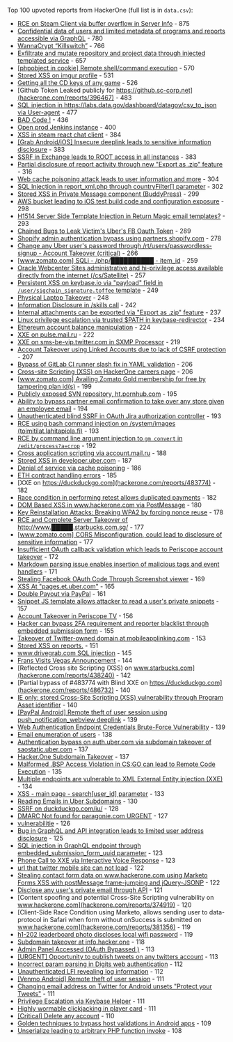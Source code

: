 Top 100 upvoted reports from HackerOne (full list is in `data.csv`):

- [RCE on Steam Client via buffer overflow in Server Info](hackerone.com/reports/470520) - 875
- [Confidential data of users and limited metadata of programs and reports accessible via GraphQL](hackerone.com/reports/489146) - 780
- [WannaCrypt “Killswitch”](hackerone.com/reports/228648) - 766
- [Exfiltrate and mutate repository and project data through injected templated service](hackerone.com/reports/446585) - 657
- [[phpobject in cookie] Remote shell/command execution](hackerone.com/reports/141956) - 570
- [Stored XSS on imgur profile](hackerone.com/reports/484434) - 531
- [Getting all the CD keys of any game](hackerone.com/reports/391217) - 526
- [Github Token Leaked publicly for https://github.sc-corp.net](hackerone.com/reports/396467) - 483
- [SQL injection in https://labs.data.gov/dashboard/datagov/csv_to_json via User-agent](hackerone.com/reports/297478) - 477
- [BAD Code !](hackerone.com/reports/180074) - 436
- [Open prod Jenkins instance](hackerone.com/reports/231460) - 400
- [XSS in steam react chat client](hackerone.com/reports/409850) - 384
- [[Grab Android/iOS] Insecure deeplink leads to sensitive information disclosure](hackerone.com/reports/401793) - 383
- [SSRF in Exchange leads to ROOT access in all instances](hackerone.com/reports/341876) - 383
- [Partial disclosure of report activity through new "Export as .zip" feature](hackerone.com/reports/182358) - 316
- [Web cache poisoning attack leads to user information and more](hackerone.com/reports/492841) - 304
- [SQL Injection in report_xml.php through countryFilter[] parameter](hackerone.com/reports/383127) - 302
- [Stored XSS in Private Message component (BuddyPress)](hackerone.com/reports/487081) - 299
- [AWS bucket leading to iOS test build code and configuration exposure](hackerone.com/reports/404822) - 298
- [H1514 Server Side Template Injection in Return Magic email templates?](hackerone.com/reports/423541) - 293
- [Chained Bugs to Leak Victim's Uber's FB Oauth Token](hackerone.com/reports/202781) - 289
- [Shopify admin authentication bypass using partners.shopify.com](hackerone.com/reports/270981) - 278
- [Change any Uber user's password through /rt/users/passwordless-signup - Account Takeover (critical)](hackerone.com/reports/143717) - 266
- [[www.zomato.com] SQLi - /php/██████████ - item_id](hackerone.com/reports/403616) - 259
- [Oracle Webcenter Sites administrative and hi-privilege access available directly from the internet (/cs/Satellite)](hackerone.com/reports/170532) - 257
- [Persistent XSS on keybase.io via "payload" field in `/user/sigchain_signature.toffee` template](hackerone.com/reports/245296) - 249
- [Physical Laptop Takeover](hackerone.com/reports/393615) - 248
- [Information Disclosure in /skills call](hackerone.com/reports/188719) - 242
- [Internal attachments can be exported via "Export as .zip" feature](hackerone.com/reports/186230) - 237
- [Linux privilege escalation via trusted $PATH in keybase-redirector](hackerone.com/reports/426944) - 234
- [Ethereum account balance manipulation](hackerone.com/reports/300748) - 224
- [XXE on pulse.mail.ru](hackerone.com/reports/505947) - 222
- [XXE on sms-be-vip.twitter.com in SXMP Processor](hackerone.com/reports/248668) - 219
- [Account Takeover using Linked Accounts due to lack of CSRF protection](hackerone.com/reports/463330) - 207
- [Bypass of GitLab CI runner slash fix in YAML validation](hackerone.com/reports/409395) - 206
- [Cross-site Scripting (XSS) on HackerOne careers page](hackerone.com/reports/474656) - 206
- [[www.zomato.com] Availing Zomato Gold membership for free by tampering plan id(s)](hackerone.com/reports/511044) - 199
- [Publicly exposed SVN repository, ht.pornhub.com](hackerone.com/reports/72243) - 195
- [Ability to bypass partner email confirmation to take over any store given an employee email](hackerone.com/reports/300305) - 194
- [Unauthenticated blind SSRF in OAuth Jira authorization controller](hackerone.com/reports/398799) - 193
- [RCE using bash command injection on /system/images (toimitilat.lahitapiola.fi)](hackerone.com/reports/303061) - 193
- [RCE by command line argument injection to `gm convert` in `/edit/process?a=crop`](hackerone.com/reports/212696) - 192
- [Cross application scripting via account.mail.ru](hackerone.com/reports/470380) - 188
- [Stored XSS in developer.uber.com](hackerone.com/reports/131450) - 187
- [Denial of service via cache poisoning](hackerone.com/reports/409370) - 186
- [ETH contract handling errors](hackerone.com/reports/328526) - 185
- [XXE on https://duckduckgo.com](hackerone.com/reports/483774) - 182
- [Race condition in performing retest allows duplicated payments](hackerone.com/reports/429026) - 182
- [DOM Based XSS in www.hackerone.com via PostMessage](hackerone.com/reports/398054) - 180
- [Key Reinstallation Attacks: Breaking WPA2 by forcing nonce reuse](hackerone.com/reports/286740) - 178
- [RCE and Complete Server Takeover of http://www.█████.starbucks.com.sg/](hackerone.com/reports/502758) - 177
- [[www.zomato.com] CORS Misconfiguration, could lead to disclosure of sensitive information](hackerone.com/reports/426165) - 177
- [Insufficient OAuth callback validation which leads to Periscope account takeover](hackerone.com/reports/110293) - 172
- [Markdown parsing issue enables insertion of malicious tags and event handlers](hackerone.com/reports/299728) - 171
- [Stealing Facebook OAuth Code Through Screenshot viewer](hackerone.com/reports/488269) - 169
- [XSS At "pages.et.uber.com"](hackerone.com/reports/156098) - 165
- [Double Payout via PayPal](hackerone.com/reports/307239) - 161
- [Snippet JS template allows attacker to read a user's private snippets](hackerone.com/reports/348443) - 157
- [Account Takeover in Periscope TV](hackerone.com/reports/317476) - 156
- [Hacker can bypass 2FA requirement and reporter blacklist through embedded submission form](hackerone.com/reports/418767) - 155
- [Takeover of Twitter-owned domain at mobileapplinking.com](hackerone.com/reports/321699) - 153
- [Stored XSS on reports.](hackerone.com/reports/485748) - 151
- [www.drivegrab.com SQL injection](hackerone.com/reports/273946) - 145
- [Frans Visits Vegas Announcement](hackerone.com/reports/251747) - 144
- [Reflected Cross site Scripting (XSS) on www.starbucks.com](hackerone.com/reports/438240) - 142
- [Partial bypass of #483774 with Blind XXE on https://duckduckgo.com](hackerone.com/reports/486732) - 140
- [IE only: stored Cross-Site Scripting (XSS) vulnerability through Program Asset identifier](hackerone.com/reports/449351) - 140
- [[PayPal Android] Remote theft of user session using push_notification_webview deeplink](hackerone.com/reports/424443) - 139
- [Web Authentication Endpoint Credentials Brute-Force Vulnerability](hackerone.com/reports/127844) - 139
- [Email enumeration of users](hackerone.com/reports/221869) - 138
- [Authentication bypass on auth.uber.com via subdomain takeover of saostatic.uber.com](hackerone.com/reports/219205) - 137
- [Hacker.One Subdomain Takeover](hackerone.com/reports/159156) - 137
- [Malformed .BSP Access Violation in CS:GO can lead to Remote Code Execution](hackerone.com/reports/351014) - 135
- [Multiple endpoints are vulnerable to XML External Entity injection (XXE)](hackerone.com/reports/72272) - 134
- [XSS - main page - search[user_id] parameter](hackerone.com/reports/477771) - 133
- [Reading Emails in Uber Subdomains](hackerone.com/reports/156536) - 130
- [SSRF on duckduckgo.com/iu/](hackerone.com/reports/398641) - 128
- [DMARC Not found for paragonie.com URGENT](hackerone.com/reports/179828) - 127
- [vulnerabilitie](hackerone.com/reports/137723) - 126
- [Bug in GraphQL and API integration leads to limited user address disclosure](hackerone.com/reports/473742) - 125
- [SQL injection in GraphQL endpoint through embedded_submission_form_uuid parameter](hackerone.com/reports/435066) - 123
- [Phone Call to XXE via Interactive Voice Response](hackerone.com/reports/395296) - 123
- [url that twitter mobile site can not load](hackerone.com/reports/500686) - 122
- [Stealing contact form data on www.hackerone.com using Marketo Forms XSS with postMessage frame-jumping and jQuery-JSONP](hackerone.com/reports/207042) - 122
- [Disclose any user's private email through API](hackerone.com/reports/196655) - 121
- [Content spoofing and potential Cross-Site Scripting vulnerability on www.hackerone.com](hackerone.com/reports/374919) - 120
- [Client-Side Race Condition using Marketo, allows sending user to data-protocol in Safari when form without onSuccess is submitted on www.hackerone.com](hackerone.com/reports/381356) - 119
- [h1-202 leaderboard photo discloses local wifi password](hackerone.com/reports/329798) - 119
- [Subdomain takeover at info.hacker.one](hackerone.com/reports/202767) - 118
- [Admin Panel Accessed (OAuth Bypassed )](hackerone.com/reports/294911) - 113
- [[URGENT] Opportunity to publish tweets on any twitters account](hackerone.com/reports/208978) - 113
- [Incorrect param parsing in Digits web authentication](hackerone.com/reports/126522) - 112
- [Unauthenticated LFI revealing log information](hackerone.com/reports/272578) - 112
- [[Venmo Android] Remote theft of user session](hackerone.com/reports/401940) - 111
- [Changing email address on Twitter for Android unsets "Protect your Tweets"](hackerone.com/reports/472013) - 111
- [Privilege Escalation via Keybase Helper](hackerone.com/reports/397478) - 111
- [Highly wormable clickjacking in player card](hackerone.com/reports/85624) - 111
- [[Critical] Delete any account](hackerone.com/reports/158872) - 110
- [Golden techniques to bypass host validations in Android apps](hackerone.com/reports/431002) - 109
- [Unserialize leading to arbitrary PHP function invoke](hackerone.com/reports/210741) - 108
